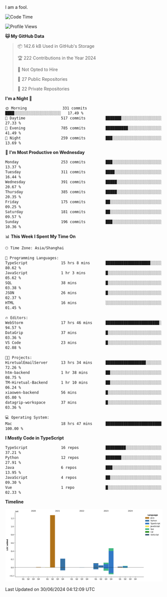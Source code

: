 I am a fool.

<!--START_SECTION:waka-->
![Code Time](http://img.shields.io/badge/Code%20Time-1%2C523%20hrs%2037%20mins-blue)

![Profile Views](http://img.shields.io/badge/Profile%20Views-0-blue)

**🐱 My GitHub Data** 

> 📦 142.6 kB Used in GitHub's Storage 
 > 
> 🏆 222 Contributions in the Year 2024
 > 
> 🚫 Not Opted to Hire
 > 
> 📜 27 Public Repositories 
 > 
> 🔑 22 Private Repositories 
 > 
**I'm a Night 🦉** 

```text
🌞 Morning                331 commits         ████░░░░░░░░░░░░░░░░░░░░░   17.49 % 
🌆 Daytime                517 commits         ███████░░░░░░░░░░░░░░░░░░   27.33 % 
🌃 Evening                785 commits         ██████████░░░░░░░░░░░░░░░   41.49 % 
🌙 Night                  259 commits         ███░░░░░░░░░░░░░░░░░░░░░░   13.69 % 
```
📅 **I'm Most Productive on Wednesday** 

```text
Monday                   253 commits         ███░░░░░░░░░░░░░░░░░░░░░░   13.37 % 
Tuesday                  311 commits         ████░░░░░░░░░░░░░░░░░░░░░   16.44 % 
Wednesday                391 commits         █████░░░░░░░░░░░░░░░░░░░░   20.67 % 
Thursday                 385 commits         █████░░░░░░░░░░░░░░░░░░░░   20.35 % 
Friday                   175 commits         ██░░░░░░░░░░░░░░░░░░░░░░░   09.25 % 
Saturday                 181 commits         ██░░░░░░░░░░░░░░░░░░░░░░░   09.57 % 
Sunday                   196 commits         ███░░░░░░░░░░░░░░░░░░░░░░   10.36 % 
```


📊 **This Week I Spent My Time On** 

```text
🕑︎ Time Zone: Asia/Shanghai

💬 Programming Languages: 
TypeScript               15 hrs 8 mins       ████████████████████░░░░░   80.62 % 
JavaScript               1 hr 3 mins         █░░░░░░░░░░░░░░░░░░░░░░░░   05.62 % 
SQL                      38 mins             █░░░░░░░░░░░░░░░░░░░░░░░░   03.38 % 
JSON                     26 mins             █░░░░░░░░░░░░░░░░░░░░░░░░   02.37 % 
HTML                     16 mins             ░░░░░░░░░░░░░░░░░░░░░░░░░   01.45 % 

🔥 Editors: 
WebStorm                 17 hrs 46 mins      ████████████████████████░   94.57 % 
DataGrip                 37 mins             █░░░░░░░░░░░░░░░░░░░░░░░░   03.36 % 
VS Code                  23 mins             █░░░░░░░░░░░░░░░░░░░░░░░░   02.08 % 

🐱‍💻 Projects: 
HiretualEmailServer      13 hrs 34 mins      ██████████████████░░░░░░░   72.26 % 
htm-backend              1 hr 38 mins        ██░░░░░░░░░░░░░░░░░░░░░░░   08.75 % 
TM-Hiretual-Backend      1 hr 10 mins        ██░░░░░░░░░░░░░░░░░░░░░░░   06.24 % 
xiaowen-backend          56 mins             █░░░░░░░░░░░░░░░░░░░░░░░░   05.00 % 
datagrip-workspace       37 mins             █░░░░░░░░░░░░░░░░░░░░░░░░   03.36 % 

💻 Operating System: 
Mac                      18 hrs 47 mins      █████████████████████████   100.00 % 
```

**I Mostly Code in TypeScript** 

```text
TypeScript               16 repos            █████████░░░░░░░░░░░░░░░░   37.21 % 
Python                   12 repos            ███████░░░░░░░░░░░░░░░░░░   27.91 % 
Java                     6 repos             ███░░░░░░░░░░░░░░░░░░░░░░   13.95 % 
JavaScript               4 repos             ██░░░░░░░░░░░░░░░░░░░░░░░   09.30 % 
Vue                      1 repo              █░░░░░░░░░░░░░░░░░░░░░░░░   02.33 % 
```



**Timeline**

![Lines of Code chart](https://raw.githubusercontent.com/VeejaLiu/VeejaLiu/master/assets/bar_graph.png)


 Last Updated on 30/06/2024 04:12:09 UTC
<!--END_SECTION:waka-->
